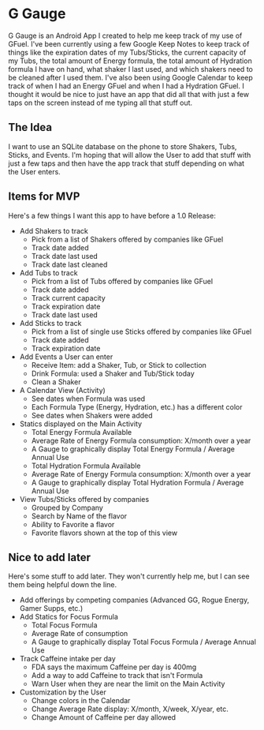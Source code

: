 # G Gauge
G Gauge is an Android App I created to help me keep track of my use of GFuel.  I've been currently 
using a few Google Keep Notes to keep track of things like the expiration dates of my Tubs/Sticks, 
the current capacity of my Tubs, the total amount of Energy formula, the total amount of 
Hydration formula I have on hand, what shaker I last used, and which shakers need to be cleaned 
after I used them.  I've also been using Google Calendar to keep track of when I had an Energy 
GFuel and when I had a Hydration GFuel.  I thought it would be nice to just have an app that did 
all that with just a few taps on the screen instead of me typing all that stuff out.

## The Idea
I want to use an SQLite database on the phone to store Shakers, Tubs, Sticks, and Events.  I'm 
hoping that will allow the User to add that stuff with just a few taps and then have the app 
track that stuff depending on what the User enters.

## Items for MVP
Here's a few things I want this app to have before a 1.0 Release:
- Add Shakers to track
  - Pick from a list of Shakers offered by companies like GFuel
  - Track date added
  - Track date last used
  - Track date last cleaned
- Add Tubs to track
  - Pick from a list of Tubs offered by companies like GFuel
  - Track date added
  - Track current capacity
  - Track expiration date
  - Track date last used
- Add Sticks to track
  - Pick from a list of single use Sticks offered by companies like GFuel
  - Track date added
  - Track expiration date
- Add Events a User can enter
  - Receive Item: add a Shaker, Tub, or Stick to collection
  - Drink Formula: used a Shaker and Tub/Stick today
  - Clean a Shaker
- A Calendar View (Activity)
  - See dates when Formula was used
  - Each Formula Type (Energy, Hydration, etc.) has a different color
  - See dates when Shakers were added
- Statics displayed on the Main Activity
  - Total Energy Formula Available
  - Average Rate of Energy Formula consumption: X/month over a year
  - A Gauge to graphically display Total Energy Formula / Average Annual Use
  - Total Hydration Formula Available
  - Average Rate of Energy Formula consumption: X/month over a year
  - A Gauge to graphically display Total Hydration Formula / Average Annual Use
- View Tubs/Sticks offered by companies
  - Grouped by Company
  - Search by Name of the flavor
  - Ability to Favorite a flavor
  - Favorite flavors shown at the top of this view

## Nice to add later
Here's some stuff to add later.  They won't currently help me, but I can see them being helpful 
down the line.
- Add offerings by competing companies (Advanced GG, Rogue Energy, Gamer Supps, etc.)
- Add Statics for Focus Formula
  - Total Focus Formula
  - Average Rate of consumption
  - A Gauge to graphically display Total Focus Formula / Average Annual Use
- Track Caffeine intake per day
  - FDA says the maximum Caffeine per day is 400mg
  - Add a way to add Caffeine to track that isn't Formula
  - Warn User when they are near the limit on the Main Activity
- Customization by the User
  - Change colors in the Calendar
  - Change Average Rate display: X/month, X/week, X/year, etc.
  - Change Amount of Caffeine per day allowed